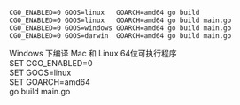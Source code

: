 
`CGO_ENABLED=0 GOOS=linux   GOARCH=amd64 go build`   
`CGO_ENABLED=0 GOOS=linux   GOARCH=amd64 go build main.go`  
`CGO_ENABLED=0 GOOS=windows GOARCH=amd64 go build main.go`  
`CGO_ENABLED=0 GOOS=darwin  GOARCH=amd64 go build main.go`





Windows 下编译 Mac 和 Linux 64位可执行程序   
SET CGO_ENABLED=0   
SET GOOS=linux   
SET GOARCH=amd64   
go build main.go   

